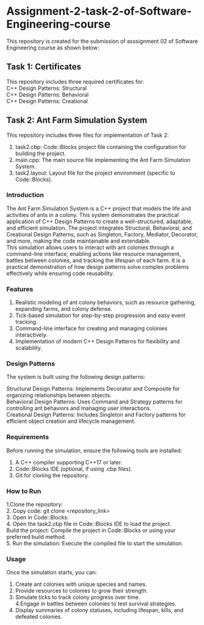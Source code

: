 #  Assignment-2-task-2-of-Software-Engineering-course
This repository is created for the submission of asssignment 02 of Software Engineering course as shown below:<br>
## Task 1: Certificates
This repository includes three required certificates for:<br>
C++ Design Patterns: Structural<br>
C++ Design Patterns: Behavioral<br>
C++ Design Patterns: Creational<br>

## Task 2: Ant Farm Simulation System
This repository includes three files for implementation of Task 2:<br>
1. task2.cbp: Code::Blocks project file containing the configuration for building the project.<br>
2. main.cpp: The main source file implementing the Ant Farm Simulation System.<br>
3. task2.layout: Layout file for the project environment (specific to Code::Blocks).<br>
### Introduction
The Ant Farm Simulation System is a C++ project that models the life and activities of ants in a colony. This system demonstrates the practical application of C++ Design Patterns to create a well-structured, adaptable, and efficient simulation. The project integrates Structural, Behavioral, and Creational Design Patterns, such as Singleton, Factory, Mediator, Decorator, and more, making the code maintainable and extendable.<br>
This simulation allows users to interact with ant colonies through a command-line interface, enabling actions like resource management, battles between colonies, and tracking the lifespan of each farm. It is a practical demonstration of how design patterns solve complex problems effectively while ensuring code reusability.

### Features
1. Realistic modeling of ant colony behaviors, such as resource gathering, expanding farms, and colony defense.<br>
2. Tick-based simulation for step-by-step progression and easy event tracking.<br>
3. Command-line interface for creating and managing colonies interactively.<br>
4. Implementation of modern C++ Design Patterns for flexibility and scalability.<br>

### Design Patterns
The system is built using the following design patterns:<br>

Structural Design Patterns: Implements Decorator and Composite for organizing relationships between objects.<br>
Behavioral Design Patterns: Uses Command and Strategy patterns for controlling ant behaviors and managing user interactions.<br>
Creational Design Patterns: Includes Singleton and Factory patterns for efficient object creation and lifecycle management.<br>

### Requirements
Before running the simulation, ensure the following tools are installed:<br>
1. A C++ compiler supporting C++17 or later.<br>
2. Code::Blocks IDE (optional, if using .cbp files).<br>
3. Git for cloning the repository.<br>

### How to Run
1.Clone the repository: <br>
2. Copy code: git clone <repository_link><br>
3. Open in Code::Blocks:<br>
4. Open the task2.cbp file in Code::Blocks IDE to load the project.<br>
Build the project: Compile the project in Code::Blocks or using your preferred build method.<br>
5. Run the simulation: Execute the compiled file to start the simulation.<br>

### Usage
Once the simulation starts, you can:<br>
1. Create ant colonies with unique species and names.<br>
2. Provide resources to colonies to grow their strength.<br>
3. Simulate ticks to track colony progress over time.<br>
4.Engage in battles between colonies to test survival strategies.<br>
5. Display summaries of colony statuses, including lifespan, kills, and defeated colonies.<br>
